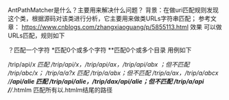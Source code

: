 AntPathMatcher是什么？主要用来解决什么问题？
     背景：在做uri匹配规则发现这个类，根据源码对该类进行分析，它主要用来做类URLs字符串匹配；
      参考文章：
      https://www.cnblogs.com/zhangxiaoguang/p/5855113.html
效果
可以做URLs匹配，规则如下

？匹配一个字符
*匹配0个或多个字符
**匹配0个或多个目录
用例如下

/trip/api/*x    匹配 /trip/api/x，/trip/api/ax，/trip/api/abx ；但不匹配 /trip/abc/x；
/trip/a/a?x    匹配 /trip/a/abx；但不匹配 /trip/a/ax，/trip/a/abcx
/**/api/alie    匹配 /trip/api/alie，/trip/dax/api/alie；但不匹配 /trip/a/api
/**/*.htmlm   匹配所有以.htmlm结尾的路径
